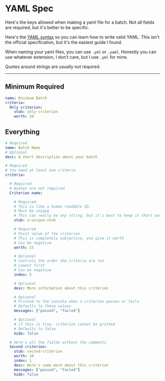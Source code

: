 # YAML Spec
Here's the keys allowed when making a yaml file for a batch. Not all fields are required, but it's better to be specific.

Here's the [YAML syntax](https://docs.ansible.com/ansible/latest/reference_appendices/YAMLSyntax.html) so you can learn how to write valid YAML. This isn't the official specification, but it's the easiest guide I found.

When naming your yaml files, you can use `.yml` or `.yaml`. Honestly you can use whatever extension, I don't care, but I use `.yml` for mine.

Quotes around strings are usually not required.

*************

## Minimum Required
```yaml
name: Minimum Batch
criteria:
  Only criterion:
    stub: only-criterion
    worth: 10
```
## Everything
```yaml
# Required
name: Batch Name
# Optional
desc: A short description about your batch

# Required
# You need at least one criteria
criteria:

  # Required
  # Quotes are not required
  Criterion name:

    # Required
    # This is like a human readable ID.
    # Must be unique.
    # This can really be any string, but it's best to keep it short and whitespace-free
    stub: a-unique-stub

    # Required
    # Point value of the criterion
    # This is completely subjective, you give it worth
    # Can be negative
    worth: 15

    # Optional
    # Controls the order the criteria are run
    # Lowest first
    # Can be negative
    index: 5

    # Optional
    desc: More information about this criterion

    # Optional
    # Printed to the console when a criterion passes or fails
    # Defaults to these values
    messages: ["passed", "failed"]

    # Optional
    # if this is true, criterion cannot be printed
    # Defaults to false
    hide: false

  # Here's all the fields without the comments
  Second criterion:
    stub: second-criterion
    worth: 10
    index: 1
    desc: Here's some more about this criterion
    messages: ["passed", "failed"]
    hide: false
```
